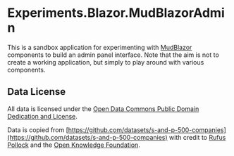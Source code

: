 # Experiments.Blazor.MudBlazorAdmin

This is a sandbox application for experimenting with [MudBlazor](https://www.mudblazor.com/) components to build an admin panel interface. Note that the aim is not to create a working application, but simply to play around with various components.

## Data License

All data is licensed under the [Open Data Commons Public Domain Dedication and License](http://opendatacommons.org/licenses/pddl/1.0/).

Data is copied from [https://github.com/datasets/s-and-p-500-companies](https://github.com/datasets/s-and-p-500-companies) with credit to [Rufus Pollock](http://rufuspollock.com/) and the [Open Knowledge Foundation](http://okfn.org/). 
